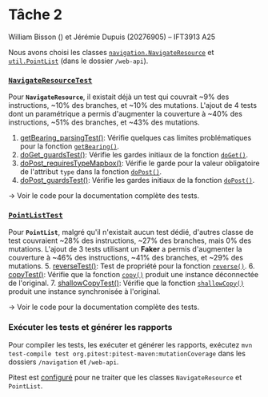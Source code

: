 # Tâche 2
William Bisson () et Jérémie Dupuis (20276905) – IFT3913 A25

Nous avons choisi les classes [`navigation.NavigateResource`](https://github.com/WB667/graphhopper/blob/master/navigation/src/main/java/com/graphhopper/navigation/NavigateResource.java) et [`util.PointList`](https://github.com/WB667/graphhopper/blob/master/web-api/src/main/java/com/graphhopper/util/PointList.java) (dans le dossier `/web-api`).


### [`NavigateResourceTest`](https://github.com/WB667/graphhopper/blob/master/navigation/src/test/java/com/graphhopper/navigation/NavigateResourceTest.java)
Pour **`NavigateResource`**, il existait déjà un test qui couvrait ~9% des instructions, ~10% des branches, et ~10% des mutations.
L'ajout de 4 tests dont un paramétrique a permis d'augmenter la couverture à ~40% des instructions, ~51% des branches, et ~43% des mutations.
1. [getBearing_parsingTest()](https://github.com/WB667/graphhopper/blob/master/navigation/src/test/java/com/graphhopper/navigation/NavigateResourceTest.java#L46): Vérifie quelques cas limites problématiques pour la fonction [`getBearing()`](https://github.com/WB667/graphhopper/blob/ca5bc248917f752ba14ddcfb597b61bb787cce0c/navigation/src/main/java/com/graphhopper/navigation/NavigateResource.java#L267).
2. [doGet_guardsTest()](https://github.com/WB667/graphhopper/blob/master/navigation/src/test/java/com/graphhopper/navigation/NavigateResourceTest.java#L97): Vérifie les gardes initiaux de la fonction [`doGet()`](https://github.com/WB667/graphhopper/blob/ca5bc248917f752ba14ddcfb597b61bb787cce0c/navigation/src/main/java/com/graphhopper/navigation/NavigateResource.java#L85).
3. [doPost_requiresTypeMapbox()](https://github.com/WB667/graphhopper/blob/master/navigation/src/test/java/com/graphhopper/navigation/NavigateResourceTest.java#L149): Vérifie le garde pour la valeur obligatoire de l'attribut `type` dans la fonction [`doPost()`](https://github.com/WB667/graphhopper/blob/ca5bc248917f752ba14ddcfb597b61bb787cce0c/navigation/src/main/java/com/graphhopper/navigation/NavigateResource.java#L158).
4. [doPost_guardsTest()](https://github.com/WB667/graphhopper/blob/master/navigation/src/test/java/com/graphhopper/navigation/NavigateResourceTest.java#L174): Vérifie les gardes initiaux de la fonction [`doPost()`](https://github.com/WB667/graphhopper/blob/ca5bc248917f752ba14ddcfb597b61bb787cce0c/navigation/src/main/java/com/graphhopper/navigation/NavigateResource.java#L158). 

→ Voir le code pour la documentation complète des tests.


### [`PointListTest`](https://github.com/WB667/graphhopper/blob/master/web-api/src/test/java/com/graphhopper/util/PointListTest.java)
Pour **`PointList`**, malgré qu'il n'existait aucun test dédié, d'autres classe de test couvraient ~28% des instructions, ~27% des branches, mais 0% des mutations.
L'ajout de 3 tests utilisant un **Faker** a permis d'augmenter la couverture à ~46% des instructions, ~41% des branches, et ~29% des mutations.
5. [reverseTest()](https://github.com/WB667/graphhopper/blob/master/web-api/src/test/java/com/graphhopper/util/PointListTest.java#L32): Test de propriété pour la fonction [`reverse()`](https://github.com/WB667/graphhopper/blob/master/web-api/src/main/java/com/graphhopper/util/PointList.java#L294).
6. [copyTest()](https://github.com/WB667/graphhopper/blob/master/web-api/src/test/java/com/graphhopper/util/PointListTest.java#L48): Vérifie que la fonction [`copy()`](https://github.com/WB667/graphhopper/blob/ca5bc248917f752ba14ddcfb597b61bb787cce0c/web-api/src/main/java/com/graphhopper/util/PointList.java#L445) produit une instance déconnectée de l'original. 
7. [shallowCopyTest()](https://github.com/WB667/graphhopper/blob/master/web-api/src/test/java/com/graphhopper/util/PointListTest.java#L67): Vérifie que la fonction [`shallowCopy()`](https://github.com/WB667/graphhopper/blob/ca5bc248917f752ba14ddcfb597b61bb787cce0c/web-api/src/main/java/com/graphhopper/util/PointList.java#L477) produit une instance synchronisée à l'original.

→ Voir le code pour la documentation complète des tests.


### Exécuter les tests et générer les rapports
Pour compiler les tests, les exécuter et générer les rapports, exécutez `mvn test-compile test org.pitest:pitest-maven:mutationCoverage` dans les dossiers `/navigation` et `/web-api`.

Pitest est [configuré](https://github.com/WB667/graphhopper/blob/ca5bc248917f752ba14ddcfb597b61bb787cce0c/pom.xml#L308C17-L317C33) pour ne traiter que les classes `NavigateResource` et `PointList`.

